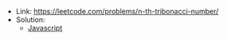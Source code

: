 - Link: https://leetcode.com/problems/n-th-tribonacci-number/
- Solution:
  - [Javascript](index.js)
  <!-- - [Typescript](index.ts) -->